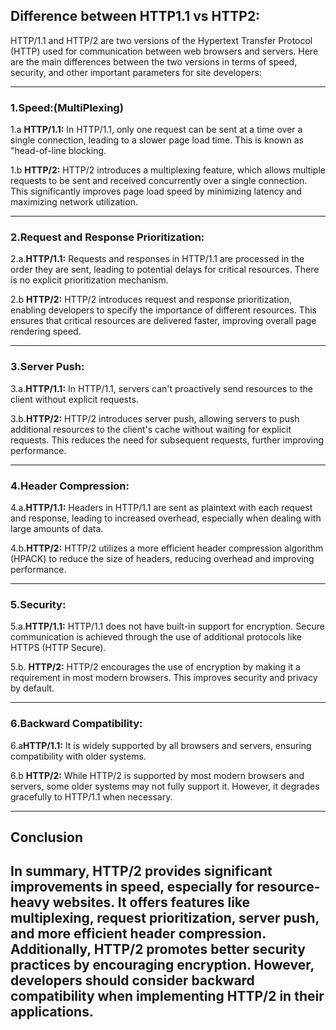 ## **Difference between HTTP1.1 vs HTTP2:**

HTTP/1.1 and HTTP/2 are two versions of the Hypertext Transfer Protocol (HTTP) used for communication between web browsers and servers. Here are the main differences between the two versions in terms of speed, security, and other important parameters for site developers:
___
### **1.Speed:(MultiPlexing)**

   1.a **HTTP/1.1:** In HTTP/1.1, only one request can be sent at a time over a single connection, leading to a slower page load time. This is known as "head-of-line blocking.
   
   1.b **HTTP/2:**   HTTP/2 introduces a multiplexing feature, which allows multiple requests to be sent and received concurrently over a single connection. This significantly improves page load speed by minimizing latency and maximizing network utilization.
___
### **2.Request and Response Prioritization:**
      
   2.a.**HTTP/1.1:** Requests and responses in HTTP/1.1 are processed in the order they are sent, leading to potential delays for critical resources. There is no explicit prioritization mechanism.
   
   2.b **HTTP/2:** HTTP/2 introduces request and response prioritization, enabling developers to specify the importance of different resources. This ensures that critical resources are delivered faster, improving overall page rendering speed.
____
### **3.Server Push:**
  3.a.**HTTP/1.1:** In HTTP/1.1, servers can't proactively send resources to the client without explicit requests.

  3.b.**HTTP/2:** HTTP/2 introduces server push, allowing servers to push additional resources to the client's cache without waiting for explicit requests. This reduces the need for subsequent requests, further improving performance.
___
### **4.Header Compression:**
 4.a.**HTTP/1.1:** Headers in HTTP/1.1 are sent as plaintext with each request and response, leading to increased overhead, especially when dealing with large amounts of data.

 4.b.**HTTP/2:** HTTP/2 utilizes a more efficient header compression algorithm (HPACK) to reduce the size of headers, reducing overhead and improving performance.
____
### **5.Security:**
   5.a.**HTTP/1.1:** HTTP/1.1 does not have built-in support for encryption. Secure communication is achieved through the use of additional protocols like HTTPS (HTTP Secure).

   5.b. **HTTP/2:** HTTP/2 encourages the use of encryption by making it a requirement in most modern browsers. This improves security and privacy by default.
___
### **6.Backward Compatibility:**
   6.a**HTTP/1.1:** It is widely supported by all browsers and servers, ensuring compatibility with older systems.

   6.b **HTTP/2:** While HTTP/2 is supported by most modern browsers and servers, some older systems may not fully support it. However, it degrades gracefully to HTTP/1.1 when necessary.
___
## Conclusion

In summary, HTTP/2 provides significant improvements in speed, especially for resource-heavy websites. It offers features like multiplexing, request prioritization, server push, and more efficient header compression. Additionally, HTTP/2 promotes better security practices by encouraging encryption. However, developers should consider backward compatibility when implementing HTTP/2 in their applications.
---

